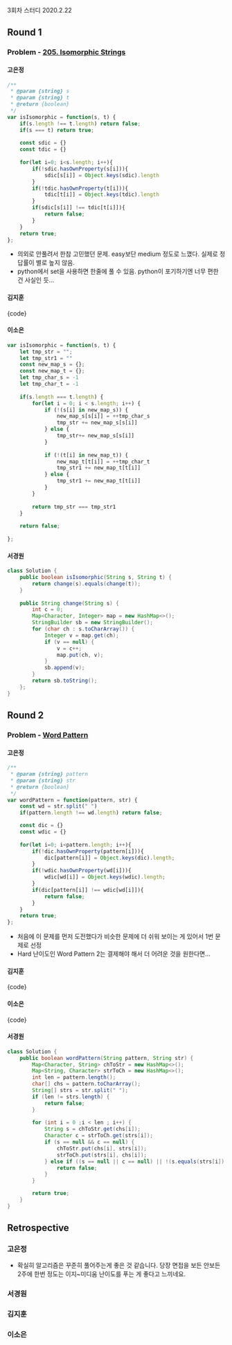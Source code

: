 3회차 스터디
2020.2.22

## Round 1
### Problem - [205. Isomorphic Strings](https://leetcode.com/problems/isomorphic-strings/)

#### 고은정
```javascript
/**
 * @param {string} s
 * @param {string} t
 * @return {boolean}
 */
var isIsomorphic = function(s, t) {
    if(s.length !== t.length) return false;
    if(s === t) return true;
    
    const sdic = {}
    const tdic = {}
    
    for(let i=0; i<s.length; i++){
        if(!sdic.hasOwnProperty(s[i])){
            sdic[s[i]] = Object.keys(sdic).length
        }
        if(!tdic.hasOwnProperty(t[i])){
            tdic[t[i]] = Object.keys(tdic).length        
        }      
        if(sdic[s[i]] !== tdic[t[i]]){
            return false;
        }
    }
    return true;
};
```
- 의외로 안풀려서 한참 고민했던 문제. easy보단 medium 정도로 느꼈다. 실제로 정답률이 별로 높지 않음.
- python에서 set을 사용하면 한줄에 풀 수 있음. python이 포기하기엔 너무 편한 건 사실인 듯...

#### 김지훈
{code}

#### 이소은
```javascript
var isIsomorphic = function(s, t) {
    let tmp_str = "";
    let tmp_str1 = ""
    const new_map_s = {};
    const new_map_t = {};
    let tmp_char_s = -1
    let tmp_char_t = -1
    
    if(s.length === t.length) {
        for(let i = 0; i < s.length; i++) {
            if (!(s[i] in new_map_s)) {
                new_map_s[s[i]] = ++tmp_char_s
                tmp_str += new_map_s[s[i]]
            } else {
                tmp_str+= new_map_s[s[i]]
            }
            
            if (!(t[i] in new_map_t)) {
                new_map_t[t[i]] = ++tmp_char_t
                tmp_str1 += new_map_t[t[i]]
            } else {
                tmp_str1 += new_map_t[t[i]]
            }
        }
        
        return tmp_str === tmp_str1
    }
    
    return false;
    
};
```

#### 서경원
```java
class Solution {
    public boolean isIsomorphic(String s, String t) {
        return change(s).equals(change(t));
    }
    
    public String change(String s) {
        int c = 0;
        Map<Character, Integer> map = new HashMap<>();
        StringBuilder sb = new StringBuilder();
        for (char ch : s.toCharArray()) {
            Integer v = map.get(ch);
            if (v == null) {
                v = c++;
                map.put(ch, v);
            }
            sb.append(v);
        }
        return sb.toString();
    };
}
```

## Round 2
### Problem - [Word Pattern](https://leetcode.com/problems/word-pattern/)

#### 고은정
```javascript
/**
 * @param {string} pattern
 * @param {string} str
 * @return {boolean}
 */
var wordPattern = function(pattern, str) {
    const wd = str.split(" ")
    if(pattern.length !== wd.length) return false;

    const dic = {}
    const wdic = {}
    
    for(let i=0; i<pattern.length; i++){
        if(!dic.hasOwnProperty(pattern[i])){
            dic[pattern[i]] = Object.keys(dic).length;
        }
        if(!wdic.hasOwnProperty(wd[i])){
            wdic[wd[i]] = Object.keys(wdic).length;
        }
        if(dic[pattern[i]] !== wdic[wd[i]]){
            return false;
        }
    }
    return true;    
};
```
- 처음에 이 문제를 먼저 도전했다가 비슷한 문제에 더 쉬워 보이는 게 있어서 1번 문제로 선정
- Hard 난이도인 Word Pattern 2는 결제해야 해서 더 어려운 것을 원한다면...

#### 김지훈
{code}

#### 이소은
{code}

#### 서경원
```java
class Solution {
    public boolean wordPattern(String pattern, String str) {
        Map<Character, String> chToStr = new HashMap<>();
        Map<String, Character> strToCh = new HashMap<>();
        int len = pattern.length();
        char[] chs = pattern.toCharArray();
        String[] strs = str.split(" ");
        if (len != strs.length) {
            return false;
        }
        
        for (int i = 0 ;i < len ; i++) {
            String s = chToStr.get(chs[i]);
            Character c = strToCh.get(strs[i]);
            if (s == null && c == null) {
                chToStr.put(chs[i], strs[i]);
                strToCh.put(strs[i], chs[i]);
            } else if ((s == null || c == null) || !(s.equals(strs[i]) && c.equals(chs[i]))) {
                return false;
            }
        }

        return true;
    }
}
```

## Retrospective
### 고은정
- 확실히 알고리즘은 꾸준히 풀어주는게 좋은 것 같습니다. 당장 면접을 보든 안보든 2주에 한번 정도는 이지~미디움 난이도를 푸는 게 좋다고 느끼네요.
### 서경원
### 김지훈
### 이소은
